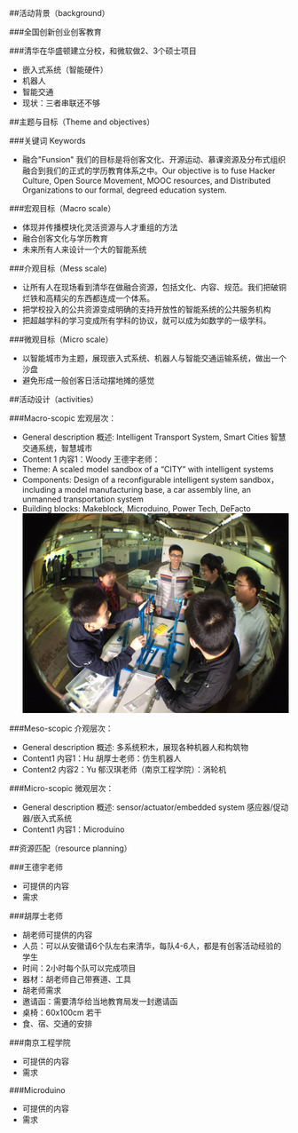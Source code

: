 ##活动背景（background）  

###全国创新创业创客教育

###清华在华盛顿建立分校，和微软做2、3个硕士项目  
- 嵌入式系统（智能硬件）  
- 机器人  
- 智能交通  
- 现状：三者串联还不够  

##主题与目标（Theme and objectives）

###关键词 Keywords
- 融合"Funsion" 我们的目标是将创客文化、开源运动、慕课资源及分布式组织融合到我们的正式的学历教育体系之中。Our objective is to fuse Hacker Culture, Open Source Movement, MOOC resources, and Distributed Organizations to our formal, degreed education system.  

###宏观目标（Macro scale）  
- 体现并传播模块化灵活资源与人才重组的方法  
- 融合创客文化与学历教育  
- 未来所有人来设计一个大的智能系统   

###介观目标（Mess scale)  
- 让所有人在现场看到清华在做融合资源，包括文化、内容、规范。我们把破铜烂铁和高精尖的东西都连成一个体系。  
- 把学校投入的公共资源变成明确的支持开放性的智能系统的公共服务机构  
- 把超越学科的学习变成所有学科的协议，就可以成为如数学的一级学科。  

###微观目标（Micro scale）  
- 以智能城市为主题，展现嵌入式系统、机器人与智能交通运输系统，做出一个沙盘  
- 避免形成一般创客日活动摆地摊的感觉  

##活动设计（activities）  

###Macro-scopic 宏观层次：  
- General description 概述: Intelligent Transport System, Smart Cities 智慧交通系统，智慧城市  
- Content 1 内容1：Woody 王德宇老师：  
 - Theme: A scaled model sandbox of a “CITY” with intelligent systems  
 - Components: Design of a reconfigurable intelligent system sandbox， including a model manufacturing base, a car assembly line, an unmanned transportation system  
 - Building blocks: Makeblock, Microduino, Power Tech, DeFacto  
![image](https://github.com/lxgang17/20151128-THU-Maker-Festival/blob/master/sandbox.jpg)  

###Meso-scopic 介观层次：  
- General description 概述: 多系统积木，展现各种机器人和构筑物  
- Content1 内容1：Hu 胡厚士老师：仿生机器人  
- Content2 内容2：Yu 郁汉琪老师（南京工程学院）：涡轮机  

###Micro-scopic 微观层次：  
- General description 概述: sensor/actuator/embedded system 感应器/促动器/嵌入式系统  
- Content1 内容1：Microduino  
 
##资源匹配（resource planning）  

###王德宇老师
- 可提供的内容
- 需求

###胡厚士老师  
- 胡老师可提供的内容  
 - 人员：可以从安徽请6个队左右来清华，每队4-6人，都是有创客活动经验的学生  
 - 时间：2小时每个队可以完成项目
 - 器材：胡老师自己带赛道、工具
- 胡老师需求
 - 邀请函：需要清华给当地教育局发一封邀请函
 - 桌椅：60x100cm 若干
 - 食、宿、交通的安排

###南京工程学院
- 可提供的内容
- 需求

###Microduino
- 可提供的内容
- 需求
